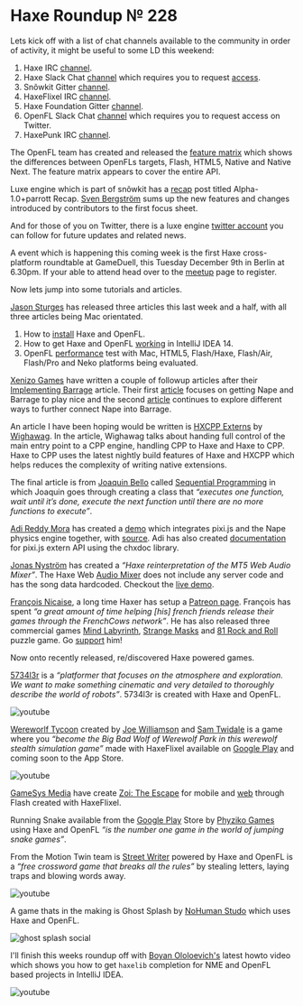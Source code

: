 [_template]: ../templates/roundup.html
[date]: / "2014-12-06 10:40:00"
[modified]: / "2014-12-06 15:25:00"
[published]: / "2014-12-06 10:40:00"
[“”]: a ""
# Haxe Roundup № 228

Lets kick off with a list of chat channels available to the community in order of
activity, it might be useful to some LD this weekend:

1. Haxe IRC [channel][l6].
1. Haxe Slack Chat [channel][l1] which requires you to request [access][l2].
1. Snõwkit  Gitter [channel][l4].
1. HaxeFlixel IRC [channel][l7].
1. Haxe Foundation Gitter [channel][l3].
1. OpenFL Slack Chat [channel][l5] which requires you to request access on Twitter.
1. HaxePunk IRC [channel][l8].

The OpenFL team has created and released the [feature matrix][l15] which shows the
differences between OpenFLs targets, Flash, HTML5, Native and Native Next. The feature
matrix appears to cover the entire API.

Luxe engine which is part of snõwkit has a [recap][l16] post titled Alpha-1.0+parrott
Recap. [Sven Bergström][tw4] sums up the new features and changes introduced 
by contributors to the first focus sheet.

And for those of you on Twitter, there is a luxe engine [twitter account][tw5] you
can follow for future updates and related news.

A event which is happening this coming week is the first Haxe cross-platform
roundtable at GameDuell, this Tuesday December 9th in Berlin at 6.30pm. If your 
able to attend head over to the [meetup][l35] page to register.

Now lets jump into some tutorials and articles.

[Jason Sturges][tw1] has released three articles this last week and a half, with all
three articles being Mac orientated.

1. How to [install][l9] Haxe and OpenFL.
1. How to get Haxe and OpenFL [working][l10] in IntelliJ IDEA 14.
1. OpenFL [performance][l11] test with Mac, HTML5, Flash/Haxe, Flash/Air, Flash/Pro
and Neko platforms being evaluated.

[Xenizo Games][tw2] have written a couple of followup articles after their 
[Implementing Barrage][l12] article. Their first [article][l13] focuses on getting 
Nape and Barrage to play nice and the second [article][l36] continues to explore
different ways to further connect Nape into Barrage.

An article I have been hoping would be written is [HXCPP Externs][l17] by 
[Wighawag][tw6]. In the article, Wighawag talks about handing full control of the
main entry point to a CPP engine, handling CPP to Haxe and Haxe to CPP. Haxe to CPP
uses the latest nightly build features of Haxe and HXCPP which helps reduces the 
complexity of writing native extensions.

The final article is from [Joaquin Bello][tw3] called [Sequential Programming][l14] in
which Joaquin goes through creating a class that _“executes one function, wait 
until it’s done, execute the next function until there are no more functions to 
execute”_.

[Adi Reddy Mora][tw7] has created a [demo][l19] which integrates pixi.js and the 
Nape physics engine together, with [source][l20]. Adi has also created 
[documentation][l18] for pixi.js extern API using the chxdoc library.

[Jonas Nyström][tw8] has created a _“Haxe reinterpretation of the MT5 Web 
Audio Mixer”_. The Haxe Web [Audio Mixer][l21] does not include any server code
and has the song data hardcoded. Checkout the [live demo][l22].

[François Nicaise][tw9], a long time Haxer has setup a [Patreon page][l23]. 
François has spent _“a great amount of time helping [his] french friends 
release their games through the FrenchCows network”_. He has also released
three commercial games [Mind Labyrinth][l24], [Strange Masks][l25] and 
[81 Rock and Roll][l26] puzzle game. Go [support][l23] him!

Now onto recently released, re/discovered Haxe powered games.

[5734l3r][l27] is a _“platformer that focuses on the atmosphere and exploration. 
We want to make something cinematic and very detailed to thoroughly describe the 
world of robots”_. 5734l3r is created with Haxe and OpenFL.

![youtube](c936huOwPEw)

[Wereworlf Tycoon][l28] created by [Joe Williamson][tw10] and [Sam Twidale][tw11] is
a game where you _“become the Big Bad Wolf of Werewolf Park in this werewolf stealth
simulation game”_ made with HaxeFlixel available on [Google Play][l29] and coming
soon to the App Store.

![youtube](DnEJ6TqZ0XE)

[GameSys Media][l30] have create [Zoi: The Escape][l31] for mobile and [web][l32] 
through Flash created with HaxeFlixel.

Running Snake available from the [Google Play][l33] Store by [Phyziko Games][tw12]
using Haxe and OpenFL _“is the number one game in the world of jumping snake games”_.

From the Motion Twin team is [Street Writer][l34] powered by Haxe and OpenFL is a
_“free crossword game that breaks all the rules”_ by stealing letters, laying traps
and blowing words away.

![youtube](ZvhDTJOeBmE)

A game thats in the making is Ghost Splash by [NoHuman Studo][tw13] which uses Haxe
and OpenFL.

![ghost splash social](/img/228/ghost.png "Ghost Splash")

I'll finish this weeks roundup off with [Boyan Ololoevich's][tw14] latest howto 
video which shows you how to get `haxelib` completion for NME and OpenFL based
projects in IntelliJ IDEA.

![youtube](JH4qEeyo6e0)

[tw14]: https://twitter.com/As3Boyan "@As3Boyan on Twitter"
[tw13]: https://twitter.com/NoHumanStudio "@NoHumanStudio on Twitter"
[tw12]: https://twitter.com/PhyzikoGames "@PhyzikoGames on Twitter"
[tw11]: https://twitter.com/sam_twidale "@sam_twidale on Twitter"
[tw10]: https://twitter.com/joecreates "@joecreates on Twitter"
[tw9]: https://twitter.com/thinkslow_fr "@whitetigle on Twitter"
[tw8]: https://twitter.com/cambiatajonas "@cambiatajonas on Twitter"
[tw7]: https://twitter.com/adireddy "@adireddy on Twitter"
[tw6]: https://twitter.com/wighawag "@wighawag on Twitter"
[tw5]: https://twitter.com/luxeengine "@luxeengine on Twitter"
[tw4]: https://twitter.com/___discovery "@___discovery on Twitter"
[tw3]: https://twitter.com/JoaquinBelloD "@JoaquinBelloD on Twitter"
[tw2]: https://twitter.com/XenizoGames "@XenizoGames on Twitter"
[tw1]: https://twitter.com/jasonsturges "@jasonsturges on Twitter"

[l36]: http://xenizogames.com/blog/2014/12/nape-and-barrage-physics-enabled-bullet-patterns/ "Nape and Barrage Integration for Bullet Collision and Ricochet"
[l35]: http://www.meetup.com/Haxe-Cross-Platform-Roundtable/events/219039190/ "First Haxe Cross-Platform Roundtable at GameDuell"
[l34]: http://street-writer.com/en/home "Street Writer - A free cross word game that breaks all the rules"
[l33]: https://play.google.com/store/apps/details?id=com.phyziko.runningsnake "Running Snake on Google Play Store"
[l32]: http://www.gamesfreak.net/games/Zoi%3A-The-Escape.html "Zoi: The Escape Flash Game"
[l31]: http://www.zoigame.com "Zoi: The Escape"
[l30]: http://www.gamesysmedia.com "GameSys Media"
[l29]: https://play.google.com/store/apps/details?id=uk.co.joecreates.werewolftycoon "Werewolf Tycoon on Google Play"
[l28]: http://joecreates.co.uk/werewolftycoon/ "Become a werewolf. Eat people. Don't be seen!"
[l27]: http://5734l3r.com "5734l3r"
[l26]: http://halfabench.com/81.html "81 Rock and Roll"
[l25]: https://www.gameolith.com/game/strange-masks/ "Strange Masks"
[l24]: http://store.neurosky.com/products/mind-labyrinth "Mind Labyrinth"
[l23]: http://www.patreon.com/whitetigle "Francois is on Patreon creating games, support him!"
[l22]: https://cdn.rawgit.com/cambiata/HaxeWebAudioMixer/master/bin/index.html "Haxe Web Audio Mixer"
[l21]: https://github.com/cambiata/HaxeWebAudioMixer "Haxe Web Audio Mixer on GitHub"
[l20]: https://github.com/adireddy/haxe-pixi/blob/master/demos/nape/Main.hx "Pixi.js and Nape Demo source code"
[l19]: http://adireddy.github.io/demos/haxe-pixi/nape.html "Pixi.js and Nape Demo"
[l18]: http://adireddy.github.io/2014/12/04/haxe-pixi-externs-api/ "Haxe pixi.js externs API using chxdoc"
[l17]: http://www.wighawag.com/blog/2014/12/Hxcpp-extern "HXCPP Externs"
[l16]: http://snowkit.org/2014/12/03/alpha-1-0parrott-recap/ "Luxe engine Alpha-1.0+parrott Recap"
[l15]: http://www.openfl.org/documentation/technical-overview/feature-matrix/ "OpenFL Feature Matrix"
[l14]: http://maleficgames.com/wp/?p=13 "Sequential Programming"
[l13]: http://xenizogames.com/blog/2014/11/particles-physics-particle-physics-not-quite-its-still-pretty-cool/ "Particles + Physics = Particle Physics? Not Quite But It's Still Pretty Cool"
[l12]: http://xenizogames.com/blog/2014/11/creating-simple-particle-generator-and-barrage-generate-awesome-bullet-patterns/ "Implementing Barrage"
[l11]: http://jasonsturges.com/2014/12/02/openfl-haxe-performance/ "OpenFL Haxe Performance Tests"
[l10]: http://jasonsturges.com/2014/11/28/openfl-and-haxe-in-intellij-14/ "OpenFL and Haxe in IntelliJ IDEA 14"
[l9]: http://jasonsturges.com/2014/11/27/openfl-and-haxe-installation/ "OpenFL and Haxe Installation"
[l8]: http://webchat.freenode.net/?channels=haxepunk "The HaxePunk IRC Channel"
[l7]: http://webchat.freenode.net/?channels=haxeflixel "The HaxeFlixel IRC Channel"
[l6]: http://webchat.freenode.net/?channels=haxe "The Haxe IRC Channel"
[l5]: https://openfl.slack.com "The OpenFL Slack Chat Channel"
[l4]: https://gitter.im/snowkit/public "The Snowkit Gitter Channel"
[l3]: https://gitter.im/HaxeFoundation/haxe "The Haxe Foundation Gitter Channel"
[l2]: http://hxbot-slack.herokuapp.com/invite/form "Request Haxe Slack Chat Access"
[l1]: https://haxe.slack.com/ "The Haxe Slack Chat Channel"
